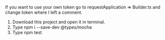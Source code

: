 If you want to use your own token go to requestApplication => Builder.ts and change token where I left a comment.
1. Download this project and open it in terminal.
2. Type npm i --save-dev @types/mocha
3. Type npm test
